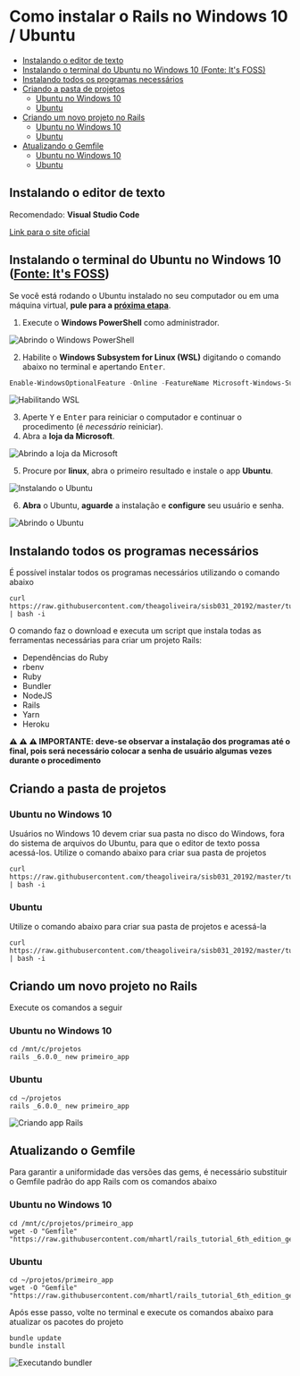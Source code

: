 # Como instalar o Rails no Windows 10 / Ubuntu

- [Instalando o editor de texto](#instalando-o-editor-de-texto)
- [Instalando o terminal do Ubuntu no Windows 10 (Fonte: It's FOSS)](#instalando-o-terminal-do-ubuntu-no-windows-10-fonte-its-foss)
- [Instalando todos os programas necessários](#instalando-todos-os-programas-necess%c3%a1rios)
- [Criando a pasta de projetos](#criando-a-pasta-de-projetos)
  - [Ubuntu no Windows 10](#ubuntu-no-windows-10)
  - [Ubuntu](#ubuntu)
- [Criando um novo projeto no Rails](#criando-um-novo-projeto-no-rails)
  - [Ubuntu no Windows 10](#ubuntu-no-windows-10-1)
  - [Ubuntu](#ubuntu-1)
- [Atualizando o Gemfile](#atualizando-o-gemfile)
  - [Ubuntu no Windows 10](#ubuntu-no-windows-10-2)
  - [Ubuntu](#ubuntu-2)

## Instalando o editor de texto

Recomendado: **Visual Studio Code**

[Link para o site oficial](https://code.visualstudio.com/)

## Instalando o terminal do Ubuntu no Windows 10 ([Fonte: It's FOSS](https://itsfoss.com/install-bash-on-windows/))

Se você está rodando o Ubuntu instalado no seu computador ou em uma máquina virtual, **pule para a [próxima etapa](#instalando-todos-os-programas-necess%c3%a1rios)**.

1. Execute o **Windows PowerShell** como administrador.

![Abrindo o Windows PowerShell](abrir_powershell.gif)

2. Habilite o **Windows Subsystem for Linux (WSL)** digitando o comando abaixo no terminal e apertando <kbd>Enter</kbd>.

```powershell
Enable-WindowsOptionalFeature -Online -FeatureName Microsoft-Windows-Subsystem-Linux
```
![Habilitando WSL](habilitar_wsl.gif)

3. Aperte <kbd>Y</kbd> e <kbd>Enter</kbd> para reiniciar o computador e continuar o procedimento (é *necessário* reiniciar).
4. Abra a **loja da Microsoft**.

![Abrindo a loja da Microsoft](abrir_microsoft_store.gif)

5. Procure por **linux**, abra o primeiro resultado e instale o app **Ubuntu**.

![Instalando o Ubuntu](instalar_ubuntu.gif)

6. **Abra** o Ubuntu, **aguarde** a instalação e **configure** seu usuário e senha.

![Abrindo o Ubuntu](abrir_ubuntu.gif)

<!--
## Instalando o Ruby no Ubuntu com o rbenv ([Fonte: GoRails](https://gorails.com/setup/windows/10))

1. **Atualize o sistema** com o comando abaixo (pode demorar alguns minutos)

```shell
sudo apt-get update
```

2. Instale as **dependências do Ruby** com o comando abaixo (pode demorar vários minutos)

```shell
sudo apt-get install git-core curl zlib1g-dev build-essential libssl-dev libreadline-dev libyaml-dev libsqlite3-dev sqlite3 libxml2-dev libxslt1-dev libcurl4-openssl-dev software-properties-common libffi-dev
```

![Instalando as dependências](instalar_dependencias.gif)

3. Instale o **rbenv** com os comandos abaixo (atenção: execute **um comando de cada vez**, apertando <kbd>Enter</kbd>)

```shell
cd
git clone https://github.com/rbenv/rbenv.git ~/.rbenv
echo 'export PATH="$HOME/.rbenv/bin:$PATH"' >> ~/.bashrc
echo 'eval "$(rbenv init -)"' >> ~/.bashrc
exec $SHELL

git clone https://github.com/rbenv/ruby-build.git ~/.rbenv/plugins/ruby-build
echo 'export PATH="$HOME/.rbenv/plugins/ruby-build/bin:$PATH"' >> ~/.bashrc
exec $SHELL
```

4. Instale o **Ruby** com os comandos abaixo (pode demorar **vários** minutos)

```shell
rbenv install 2.6.3
rbenv global 2.6.3
```

5. Verifique que a instalação foi bem sucedida imprimindo a versão do **Ruby** na tela

```shell
ruby -v
```

6. Instale o **bundler** com os comandos abaixo

```shell
gem install bundler
rbenv rehash
```

![Instalando o Ruby](instalar_ruby.gif)

## Instalando o Rails

1. Instale o **NodeJS** com os comandos abaixo

```shell
curl -sL https://deb.nodesource.com/setup_13.x | sudo -E bash -
sudo apt-get install -y nodejs
```

2. **Desabilite o download da documentação** de gems com o comando abaixo

```shell
echo "gem: --no-document" >> ~/.gemrc
```

3. Instale o **Rails** com os comandos abaixo (pode demorar **vários** minutos)

```shell
gem install rails -v 6.0.0
rbenv rehash

# Checando a versão para saber se a instalação deu certo
rails -v
```

4. Instale o **Yarn** com os comandos abaixo

```shell
curl -sS https://dl.yarnpkg.com/debian/pubkey.gpg | sudo apt-key add -
echo "deb https://dl.yarnpkg.com/debian/ stable main" | sudo tee /etc/apt/sources.list.d/yarn.list
sudo apt update && sudo apt install yarn
alias node=nodejs
```

![Instalando o Rails](instalar_rails.gif)

## Instalando a interface de linha de comando do Heroku

Execute o comando abaixo

```shell
curl https://cli-assets.heroku.com/install-ubuntu.sh | sh
```

![Instalando Heroku](instalar_heroku.gif)
-->

## Instalando todos os programas necessários

É possível instalar todos os programas necessários utilizando o comando abaixo

```shell
curl https://raw.githubusercontent.com/theagoliveira/sisb031_20192/master/tutoriais/instalacao_rails.sh | bash -i
```

O comando faz o download e executa um script que instala todas as ferramentas necessárias para criar um projeto Rails:

- Dependências do Ruby
- rbenv
- Ruby
- Bundler
- NodeJS
- Rails
- Yarn
- Heroku

**:warning: :warning: :warning: IMPORTANTE: deve-se observar a instalação dos programas até o final, pois será necessário colocar a senha de usuário algumas vezes durante o procedimento**

## Criando a pasta de projetos

### Ubuntu no Windows 10

Usuários no Windows 10 devem criar sua pasta no disco do Windows, fora do sistema de arquivos do Ubuntu, para que o editor de texto possa acessá-los. Utilize o comando abaixo para criar sua pasta de projetos

```shell
curl https://raw.githubusercontent.com/theagoliveira/sisb031_20192/master/tutoriais/criar_pasta_windows.sh | bash -i
```

### Ubuntu

Utilize o comando abaixo para criar sua pasta de projetos e acessá-la

```shell
curl https://raw.githubusercontent.com/theagoliveira/sisb031_20192/master/tutoriais/criar_pasta_ubuntu.sh | bash -i
```

<!--
![Criando pasta de projetos](criar_pasta_projetos.gif)
-->

## Criando um novo projeto no Rails

Execute os comandos a seguir

### Ubuntu no Windows 10

```shell
cd /mnt/c/projetos
rails _6.0.0_ new primeiro_app
```

### Ubuntu

```shell
cd ~/projetos
rails _6.0.0_ new primeiro_app
```

![Criando app Rails](criar_app.gif)

## Atualizando o Gemfile

Para garantir a uniformidade das versões das gems, é necessário substituir o Gemfile padrão do app Rails com os comandos abaixo

### Ubuntu no Windows 10

```shell
cd /mnt/c/projetos/primeiro_app
wget -O "Gemfile" "https://raw.githubusercontent.com/mhartl/rails_tutorial_6th_edition_gemfiles/master/hello_app/Gemfile"
```

### Ubuntu

```shell
cd ~/projetos/primeiro_app
wget -O "Gemfile" "https://raw.githubusercontent.com/mhartl/rails_tutorial_6th_edition_gemfiles/master/hello_app/Gemfile"
```

Após esse passo, volte no terminal e execute os comandos abaixo para atualizar os pacotes do projeto

```shell
bundle update
bundle install
```

<!--
![Atualizando Gemfile](atualizar_gemfile.gif)
-->

![Executando bundler](executar_bundler.gif)
